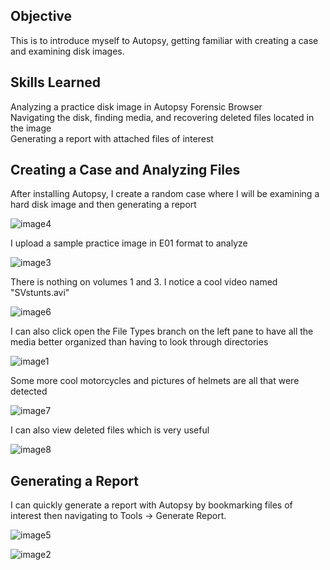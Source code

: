 ## Objective
This is to introduce myself to Autopsy, getting familiar with creating a
case and examining disk images.

## Skills Learned
Analyzing a practice disk image in Autopsy Forensic Browser<br>
Navigating the disk, finding media, and recovering deleted files located in the image<br>
Generating a report with attached files of interest<br>

## Creating a Case and Analyzing Files

After installing Autopsy, I create a random case where I will be
examining a hard disk image and then generating a report

![image4](https://github.com/user-attachments/assets/cd7ef6eb-d411-4f67-adac-1395188a3fc6)


I upload a sample practice image in E01 format to analyze

![image3](https://github.com/user-attachments/assets/78103b77-814a-4d60-85db-ae1349a896ab)


There is nothing on volumes 1 and 3. I notice a cool video named
"SVstunts.avi"

![image6](https://github.com/user-attachments/assets/f3ebb624-020f-4aff-aa56-308516335e48)


I can also click open the File Types branch on the left pane to have all
the media better organized than having to look through directories

![image1](https://github.com/user-attachments/assets/bc6f4f38-197f-4737-bc3f-db1d09c525cd)


Some more cool motorcycles and pictures of helmets are all that were
detected

![image7](https://github.com/user-attachments/assets/1fad9585-40e9-4b09-a5ac-181bd558284c)


I can also view deleted files which is very useful

![image8](https://github.com/user-attachments/assets/835bd8c1-9467-46a2-9519-145e2be50ecc)


## Generating a Report

I can quickly generate a report with Autopsy by bookmarking files of
interest then navigating to Tools -\> Generate Report.

![image5](https://github.com/user-attachments/assets/a5d5c688-901c-440d-b06f-a3c06c6b6c39)


![image2](https://github.com/user-attachments/assets/e96e132d-f29d-4be8-94e5-a24ab686dc64)

